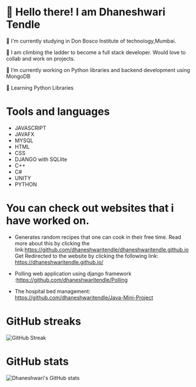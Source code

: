 # 👋 Hello there! I am Dhaneshwari Tendle

🏫 I'm currently studying in Don Bosco Institute of technology,Mumbai.

:climbing: I am climbing the ladder to become a full stack developer.
Would love to collab and work on projects.


🔭 I’m currently working on Python libraries and backend development using MongoDB

:seedling: Learning Python Libraries

# Tools and languages
- JAVASCRIPT
- JAVAFX
- MYSQL
- HTML
- CSS
- DJANGO with SQLlite
- C++ 
- C#
- UNITY
- PYTHON

# You can check out websites that i have worked on.

- Generates random recipes that one can cook in their free time. Read more about this by clicking the link:https://github.com/dhaneshwaritendle/dhaneshwaritendle.github.io
Get Redirected to the website by clicking the following link: https://dhaneshwaritendle.github.io/

- Polling web application using django framework :https://github.com/dhaneshwaritendle/Polling

- The hospital bed management: https://github.com/dhaneshwaritendle/Java-Mini-Project

# GitHub streaks

![GitHub Streak](https://github-readme-streak-stats.herokuapp.com/?user=dhaneshwaritendle&theme=white&date_format=j%20M%5B%20Y%5D&background=000000&border=7536B2&stroke=9243DD&ring=89502D&fire=FF9554&currStreakNum=D280FF&sideNums=BC52FF&currStreakLabel=64EAE2&sideLabels=48A8A2&dates=A42EE5)

# GitHub stats

![Dhaneshwari's GitHub stats](https://github-readme-stats.vercel.app/api?username=dhaneshwaritendle)





 

<!---
dhaneshwaritendle/dhaneshwaritendle is a ✨ special ✨ repository because its `README.md` (this file) appears on your GitHub profile.
You can click the Preview link to take a look at your changes.
--->
